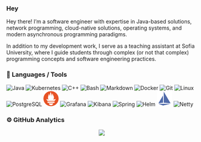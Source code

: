 ### Hey

Hey there! I’m a software engineer with expertise in Java-based solutions, network programming, cloud-native solutions, operating systems, and modern asynchronous programming paradigms.

In addition to my development work, I serve as a teaching assistant at Sofia University, where I guide students through complex (or not that complex) programming concepts and software engineering practices.

### 🔧 Languages / Tools

<p align="left">
  <img src="https://cdn.jsdelivr.net/gh/devicons/devicon/icons/java/java-original.svg" alt="Java" width="40" height="40"/>
  <img src="https://cdn.jsdelivr.net/gh/devicons/devicon/icons/kubernetes/kubernetes-plain.svg" alt="Kubernetes" width="40" height="40"/>
  <img src="https://cdn.jsdelivr.net/gh/devicons/devicon/icons/cplusplus/cplusplus-original.svg" alt="C++" width="40" height="40"/>
  <img src="https://cdn.jsdelivr.net/gh/devicons/devicon/icons/bash/bash-original.svg" alt="Bash" width="40" height="40"/>
  <img src="https://cdn.jsdelivr.net/gh/devicons/devicon/icons/markdown/markdown-original.svg" alt="Markdown" width="40" height="40"/>
  <img src="https://cdn.jsdelivr.net/gh/devicons/devicon/icons/docker/docker-original.svg" alt="Docker" width="40" height="40"/>
  <img src="https://cdn.jsdelivr.net/gh/devicons/devicon/icons/git/git-original.svg" alt="Git" width="40" height="40"/>
  <img src="https://cdn.jsdelivr.net/gh/devicons/devicon/icons/linux/linux-original.svg" alt="Linux" width="40" height="40"/>
  <img src="https://cdn.jsdelivr.net/gh/devicons/devicon/icons/postgresql/postgresql-original.svg" alt="PostgreSQL" width="40" height="40"/>
  <img src="https://raw.githubusercontent.com/devicons/devicon/master/icons/prometheus/prometheus-original.svg" alt="Prometheus" width="40" height="40"/>
  <img src="https://cdn.jsdelivr.net/gh/devicons/devicon/icons/grafana/grafana-original.svg" alt="Grafana" width="40" height="40"/>
  <img src="https://raw.githubusercontent.com/gilbarbara/logos/main/logos/kibana.svg" alt="Kibana" width="40" height="40"/>
  <img src="https://cdn.jsdelivr.net/gh/devicons/devicon/icons/spring/spring-original.svg" alt="Spring" width="40" height="40"/>
  <img src="https://upload.wikimedia.org/wikipedia/en/thumb/5/5e/Helm_%28package_manager%29_logo.svg/250px-Helm_%28package_manager%29_logo.svg.png" alt="Helm" width="40" height="40"/>
  <img src="https://raw.githubusercontent.com/cncf/artwork/refs/heads/main/projects/istio/icon/color/istio-icon-color.svg" alt="Istio" width="40" height="40"/>
  <img src="https://avatars.githubusercontent.com/u/473791?s=48&v=4" alt="Netty" width="40" height="40"/>
</p>

### ⚙️ GitHub Analytics

<p align="center">
<a href="https://github.com/penev-ff">
  <img height="180em" src="https://github-readme-stats-eight-theta.vercel.app/api?username=penev-ff&show_icons=true&theme=merko&include_all_commits=true&count_private=true"/>
</a>
</p>
